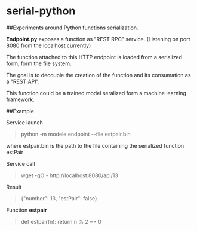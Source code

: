 # serial-python

##Experiments around Python functions serialization.


__Endpoint.py__ exposes a function as "REST RPC" service.
(Listening on port 8080 from the localhost currently)

The function attached to this HTTP endpoint is loaded from a serialized form, form the file system.

The goal is to decouple the creation of the function and its consumation as a "REST API".

This function could be a trained model seralized form a machine learning framework.  

##Example

Service launch
> python -m modele.endpoint --file estpair.bin

where estpair.bin is the path to the file containing the serialized function estPair

Service call
> wget -qO - http://localhost:8080/api/13

Result
> {"number": 13, "estPair": false}


Function __estpair__
> def estpair(n):  return n % 2 == 0
 